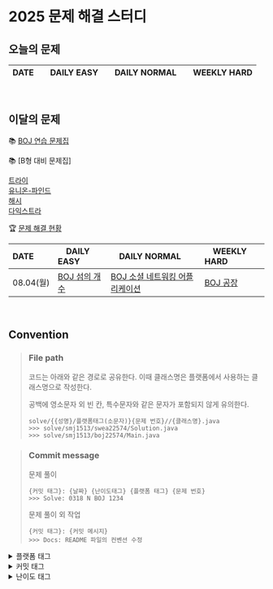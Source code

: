 # 2025 문제 해결 스터디

## 오늘의 문제

| DATE      | <img src="https://d2gd6pc034wcta.cloudfront.net/tier/6-a.svg" width="12px" /> DAILY EASY | <img src="https://d2gd6pc034wcta.cloudfront.net/tier/11-a.svg" width="12px" /> DAILY NORMAL | <img src="https://d2gd6pc034wcta.cloudfront.net/tier/16-a.svg" width="12px" /> WEEKLY HARD |
| :-------- | :---------------------------------------------------------------------------------------------------------------------------------------------- | :----------------------------------------------------------------------------------------------------------------------------------------- | :--------------------------------------------------------------------------------------------------------------------------------------------------- |


<br>

## 이달의 문제

📚 [BOJ 연습 문제집](https://www.acmicpc.net/group/practice/22838)
<br>

📚 [B형 대비 문제집]
<br>

[트라이](https://www.acmicpc.net/workbook/view/12649) <br>
[유니온-파인드](https://www.acmicpc.net/workbook/view/21218) <br>
[해시](https://www.acmicpc.net/workbook/view/9063) <br>
[다익스트라](https://www.acmicpc.net/workbook/view/10433) <br>




🏆 [문제 해결 현황](https://github.com/SSAFY-14th-GUMI-Class-4-PS-Study)

| DATE      | <img src="https://d2gd6pc034wcta.cloudfront.net/tier/6-a.svg" width="12px" /> DAILY EASY | <img src="https://d2gd6pc034wcta.cloudfront.net/tier/11-a.svg" width="12px" /> DAILY NORMAL | <img src="https://d2gd6pc034wcta.cloudfront.net/tier/16-a.svg" width="12px" /> WEEKLY HARD |
| :-------- | :------------------------------------------------------------------------------------------------------------------------------------------------ | :------------------------------------------------------------------------------------------------------------------------------------------------- | :--------------------------------------------------------------------------------------------------------------------------------------------------- |
| 08.04(월) | [BOJ 섬의 개수](https://www.acmicpc.net/problem/4963) | [BOJ 소셜 네트워킹 어플리케이션](https://www.acmicpc.net/problem/7511) | [BOJ 공장](https://www.acmicpc.net/problem/7578) |
<br>

## Convention

> ### File path
>
> 코드는 아래와 같은 경로로 공유한다. 이때 클래스명은 플랫폼에서 사용하는 클래스명으로 작성한다.
>
> 공백에 영소문자 외 빈 칸, 특수문자와 같은 문자가 포함되지 않게 유의한다.
>
> ```
> solve/{{성명}/플랫폼태그(소문자)}{문제 번호}//{클래스명}.java
> >>> solve/smj1513/swea22574/Solution.java
> >>> solve/smj1513/boj22574/Main.java
> ```

> ### Commit message
>
> 문제 풀이
>
> ```
> {커밋 태그}: {날짜} {난이도태그} {플랫폼 태그} {문제 번호}
> >>> Solve: 0318 N BOJ 1234
> ```
>
> 문제 풀이 외 작업
>
> ```
> {커밋 태그}: {커밋 메시지}
> >>> Docs: README 파일의 컨벤션 수정
> ```

<details>
<summary>플랫폼 태그</summary>
<br>
  
| 플랫폼            | 태그 |
| :---------------- | :--- |
| 백준              | BOJ  |
| 프로그래머스      | PGS  |
| SW Expert Academy | SWEA |
</details>
<details>
<summary>커밋 태그</summary>
<br>

| 태그     | 설명                                      |
| :------- | :---------------------------------------- |
| Solve    | 문제 해결                                 |
| Try      | 문제 풀이 시도 (문제 해결 실패 사유 작성) |
| Refactor | 문제 해결 후 최적화, 코드 개선 등         |
| Rename   | 파일명, 폴더명 수정 혹은 폴더 이동        |
| Comment  | 코드 변경이 없는 주석 추가, 오타 수정 등  |
| Docs     | README와 같은 문서 수정                   |

</details>

<details>
<summary>난이도 태그</summary>
<br>

| 태그     | 설명                                      |
| :------- | :---------------------------------------- |
| E | Daily easy |
| N | Daily normal |
| H | weekly hard |

</details>
